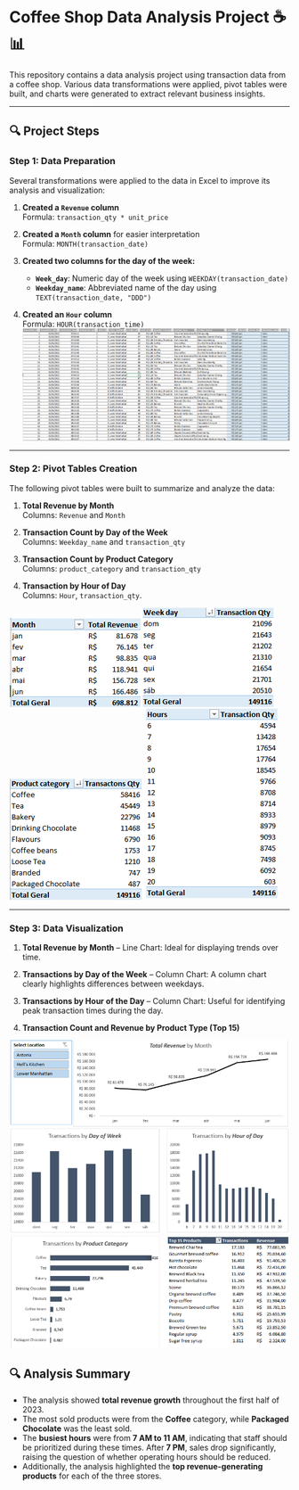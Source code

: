 # Coffee Shop Data Analysis Project ☕📊

This repository contains a data analysis project using transaction data from a coffee shop. Various data transformations were applied, pivot tables were built, and charts were generated to extract relevant business insights.

---

## 🔍 Project Steps

### Step 1: Data Preparation  
Several transformations were applied to the data in Excel to improve its analysis and visualization:

1. **Created a `Revenue` column**  
   Formula: `transaction_qty * unit_price`
   
2. **Created a `Month` column** for easier interpretation  
   Formula: `MONTH(transaction_date)`

3. **Created two columns for the day of the week:**  
   - **`Week_day`**: Numeric day of the week using `WEEKDAY(transaction_date)`  
   - **`Weekday_name`**: Abbreviated name of the day using `TEXT(transaction_date, "DDD")`
   
4. **Created an `Hour` column**  
   Formula: `HOUR(transaction_time)`
![Texto Alternativo](images/new_columns.png)
---

### Step 2: Pivot Tables Creation  
The following pivot tables were built to summarize and analyze the data:  

1. **Total Revenue by Month**  
   Columns: `Revenue` and `Month`  

2. **Transaction Count by Day of the Week**  
   Columns: `Weekday_name` and `transaction_qty`  

3. **Transaction Count by Product Category**  
   Columns: `product_category` and `transaction_qty`  

4. **Transaction by Hour of Day**  
   Columns: `Hour`, `transaction_qty`.
   
![Texto Alternativo](images/month_revenue.png)
![Texto Alternativo](images/weekday_qty.png)
![Texto Alternativo](images/category_qty.png)
![Texto Alternativo](images/hour_qty.png)



---

### Step 3: Data Visualization  

1. **Total Revenue by Month** – Line Chart: Ideal for displaying trends over time.  

2. **Transactions by Day of the Week** – Column Chart: A column chart clearly highlights differences between weekdays.  

3. **Transactions by Hour of the Day** – Column Chart: Useful for identifying peak transaction times during the day.

4. **Transaction Count and Revenue by Product Type (Top 15)**  


![Texto Alternativo](images/dasboards.png)
![Texto Alternativo](images/dashboards2.png)

## 🔍 Analysis Summary  

- The analysis showed **total revenue growth** throughout the first half of 2023.  
- The most sold products were from the **Coffee** category, while **Packaged Chocolate** was the least sold.  
- The **busiest hours** were from **7 AM to 11 AM**, indicating that staff should be prioritized during these times. After **7 PM**, sales drop significantly, raising the question of whether operating hours should be reduced.  
- Additionally, the analysis highlighted the **top revenue-generating products** for each of the three stores.  


